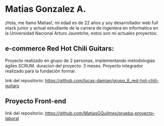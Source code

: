 # Matias Gonzalez A.

¡Hola, me llamo Matias!, mi edad es de 22 años y soy desarrollador web full stack junior y actual estudiante de la carrera de ingeniera en informatica en la Universidad Nacional Arturo Jauretche,
estos son mi actuales proyectos: 


## e-commerce Red Hot Chili Guitars:

Proyecto realizado en grupo de 2 personas, implementando metodologias ágiles SCRUM. duracion del proyecto: 3 meses.
Proyecto integrador realizado para la fundación formar.

link del repositorio: https://github.com/lucas-damian/grupo_8_red-hot-chili-guitars 

## Proyecto Front-end 

link del repositorio: https://github.com/MatiasGQuilmes/prueba-proyecto-laboral

